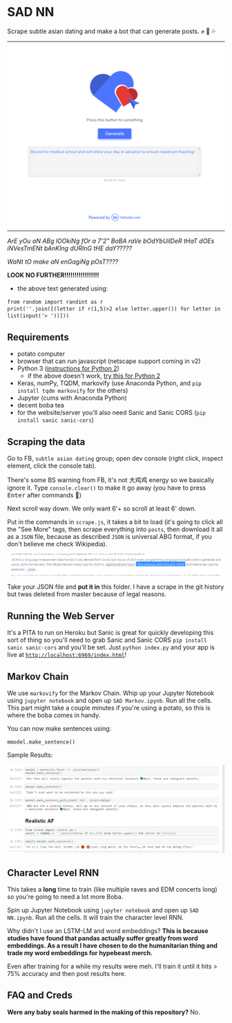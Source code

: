 # SAD NN

Scrape subtle asian dating and make a bot that can generate posts. :fist: :eggplant: :sweat_drops:

------------------------------------------------

![Screenshot](screenshot.png)

------------------------------------------------

_ArE yOu aN ABg lOOkiNg fOr a 7'2" BoBA raVe bOdYbUilDeR tHaT dOEs iNVesTmENt bAnKIng dURInG tHE daY?????_

_WaNt tO make aN enGagiNg pOsT????_

**LOOK NO FURTHER!!!!!!!!!!!!!!!!!**

- the above text generated using:
```
from random import randint as r
print(''.join([(letter if r(1,5)>2 else letter.upper()) for letter in list(input('> '))]))
```

## Requirements

- potato computer
- browser that can run javascript (netscape support coming in v2)
- Python 3 ([instructions for Python 2](https://en.wikipedia.org/wiki/List_of_sexually_transmitted_infections_by_prevalence))
    - if the above doesn't work, [try this for Python 2](https://www.youtube.com/watch?v=dQw4w9WgXcQ)
- Keras, numPy, TQDM, markovify (use Anaconda Python, and `pip install tqdm markovify` for the others)
- Jupyter (cums with Anaconda Python)
- decent boba tea
- for the website/server you'll also need Sanic and Sanic CORS (`pip install sanic sanic-cors`)

## Scraping the data

Go to FB, `subtle asian dating` group; open dev console (right click, inspect element, click the console tab).

There's some BS warning from FB, it's not 大鸡鸡 energy so we basically ignore it. Type `console.clear()` to make it go away (you have to press <kbd>Enter</kbd> after commands :clap:)

Next scroll way down. We only want 6'+ so scroll at least 6' down.

Put in the commands in `scrape.js`, it takes a bit to load (it's going to click all the "See More" tags, then scrape everything into `posts`, then download it all as a `JSON` file, because as described `JSON` is universal ABG format, if you don't believe me check Wikipedia).

![Wikipedia page that I definitely didn't edit](wikipedia.png)

Take your JSON file and **put it in** this folder. I have a scrape in the git history but twas deleted from master because of legal reasons.

## Running the Web Server

It's a PITA to run on Heroku but Sanic is great for quickly developing this sort of thing so you'll need to grab Sanic and Sanic CORS `pip install sanic sanic-cors` and you'll be set. Just `python index.py` and your app is live at [`http://localhost:6969/index.html`](http://localhost:6969/index.html)!

## Markov Chain

We use `markovify` for the Markov Chain. Whip up your Jupyter Notebook using `jupyter notebook` and open up `SAD Markov.ipynb`. Run all the cells. This part might take a couple minutes if you're using a potato, so this is where the boba comes in handy.

You can now make sentences using:
```
mmodel.make_sentence()
```

Sample Results:

![Markov Chain re:b:ults](markov.png)

## Character Level RNN

This takes a **long** time to train (like multiple raves and EDM concerts long) so you're going to need a lot more Boba.

Spin up Jupyter Notebook using `jupyter notebook` and open up `SAD NN.ipynb`. Run all the cells. It will train the character level RNN.

Why didn't I use an LSTM-LM and word embeddings? **This is because studies have found that pandas actually suffer greatly from word embeddings. As a result I have chosen to do the humanitarian thing and trade my word embeddings for hypebeast merch.**

Even after training for a while my results were meh. I'll train it until it hits > 75% accuracy and then post results here.

## FAQ and Creds

**Were any baby seals harmed in the making of this repository?** No.
